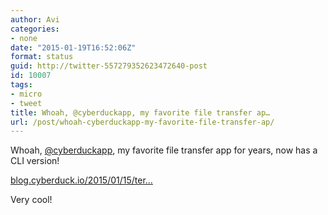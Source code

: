 ```yaml
---
author: Avi
categories:
- none
date: "2015-01-19T16:52:06Z"
format: status
guid: http://twitter-557279352623472640-post
id: 10007
tags:
- micro
- tweet
title: Whoah, @cyberduckapp, my favorite file transfer ap…
url: /post/whoah-cyberduckapp-my-favorite-file-transfer-ap/
---
```

Whoah, [@cyberduckapp](http://twitter.com/cyberduckapp), my favorite file transfer app for years, now has a CLI version!

[blog.cyberduck.io/2015/01/15/ter…](https://blog.cyberduck.io/2015/01/15/terminal/)

Very cool!